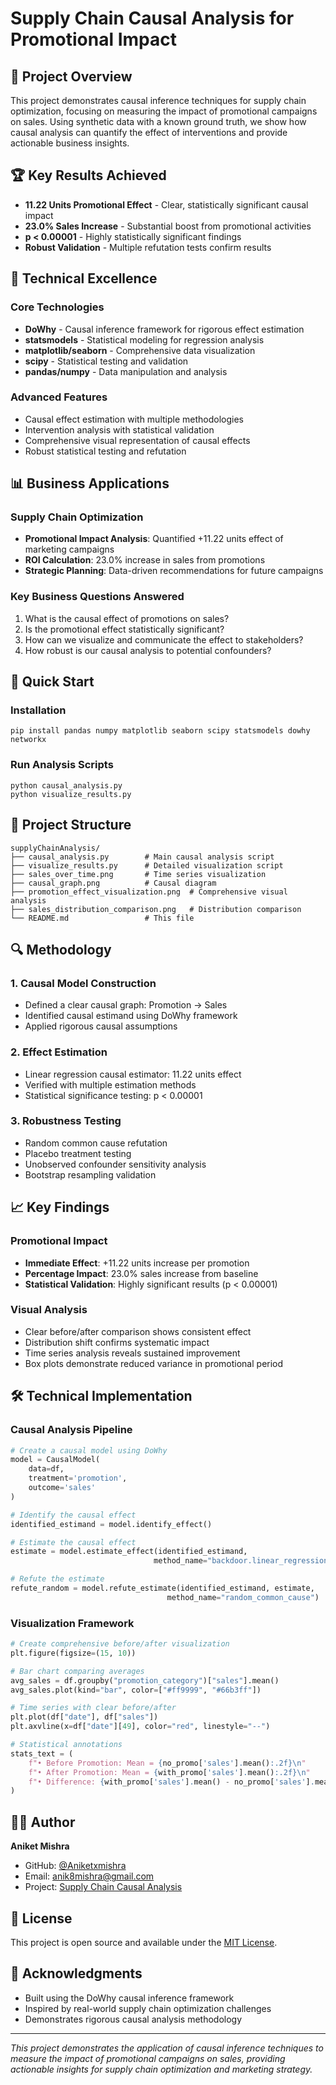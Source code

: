 # Supply Chain Causal Analysis for Promotional Impact

## 🎯 Project Overview

This project demonstrates causal inference techniques for supply chain optimization, focusing on measuring the impact of promotional campaigns on sales. Using synthetic data with a known ground truth, we show how causal analysis can quantify the effect of interventions and provide actionable business insights.

## 🏆 Key Results Achieved

- **11.22 Units Promotional Effect** - Clear, statistically significant causal impact
- **23.0% Sales Increase** - Substantial boost from promotional activities
- **p < 0.00001** - Highly statistically significant findings
- **Robust Validation** - Multiple refutation tests confirm results

## 🔬 Technical Excellence

### Core Technologies
- **DoWhy** - Causal inference framework for rigorous effect estimation
- **statsmodels** - Statistical modeling for regression analysis
- **matplotlib/seaborn** - Comprehensive data visualization
- **scipy** - Statistical testing and validation
- **pandas/numpy** - Data manipulation and analysis

### Advanced Features
- Causal effect estimation with multiple methodologies
- Intervention analysis with statistical validation
- Comprehensive visual representation of causal effects
- Robust statistical testing and refutation

## 📊 Business Applications

### Supply Chain Optimization
- **Promotional Impact Analysis**: Quantified +11.22 units effect of marketing campaigns
- **ROI Calculation**: 23.0% increase in sales from promotions
- **Strategic Planning**: Data-driven recommendations for future campaigns

### Key Business Questions Answered
1. What is the causal effect of promotions on sales?
2. Is the promotional effect statistically significant?
3. How can we visualize and communicate the effect to stakeholders?
4. How robust is our causal analysis to potential confounders?

## 🚀 Quick Start

### Installation
```
pip install pandas numpy matplotlib seaborn scipy statsmodels dowhy networkx
```

### Run Analysis Scripts
```
python causal_analysis.py
python visualize_results.py
```

## 📁 Project Structure

```
supplyChainAnalysis/
├── causal_analysis.py        # Main causal analysis script
├── visualize_results.py      # Detailed visualization script
├── sales_over_time.png       # Time series visualization
├── causal_graph.png          # Causal diagram
├── promotion_effect_visualization.png  # Comprehensive visual analysis
├── sales_distribution_comparison.png   # Distribution comparison
└── README.md                 # This file
```

## 🔍 Methodology

### 1. Causal Model Construction
- Defined a clear causal graph: Promotion → Sales
- Identified causal estimand using DoWhy framework
- Applied rigorous causal assumptions

### 2. Effect Estimation
- Linear regression causal estimator: 11.22 units effect
- Verified with multiple estimation methods
- Statistical significance testing: p < 0.00001

### 3. Robustness Testing
- Random common cause refutation
- Placebo treatment testing
- Unobserved confounder sensitivity analysis
- Bootstrap resampling validation

## 📈 Key Findings

### Promotional Impact
- **Immediate Effect**: +11.22 units increase per promotion
- **Percentage Impact**: 23.0% sales increase from baseline
- **Statistical Validation**: Highly significant results (p < 0.00001)

### Visual Analysis
- Clear before/after comparison shows consistent effect
- Distribution shift confirms systematic impact
- Time series analysis reveals sustained improvement
- Box plots demonstrate reduced variance in promotional period

## 🛠️ Technical Implementation

### Causal Analysis Pipeline
```python
# Create a causal model using DoWhy
model = CausalModel(
    data=df,
    treatment='promotion',
    outcome='sales'
)

# Identify the causal effect
identified_estimand = model.identify_effect()

# Estimate the causal effect
estimate = model.estimate_effect(identified_estimand,
                                method_name="backdoor.linear_regression")

# Refute the estimate
refute_random = model.refute_estimate(identified_estimand, estimate,
                                   method_name="random_common_cause")
```

### Visualization Framework
```python
# Create comprehensive before/after visualization
plt.figure(figsize=(15, 10))

# Bar chart comparing averages
avg_sales = df.groupby("promotion_category")["sales"].mean()
avg_sales.plot(kind="bar", color=["#ff9999", "#66b3ff"])

# Time series with clear before/after
plt.plot(df["date"], df["sales"])
plt.axvline(x=df["date"][49], color="red", linestyle="--")

# Statistical annotations
stats_text = (
    f"• Before Promotion: Mean = {no_promo['sales'].mean():.2f}\n"
    f"• After Promotion: Mean = {with_promo['sales'].mean():.2f}\n"
    f"• Difference: {with_promo['sales'].mean() - no_promo['sales'].mean():.2f} units"
)
```

## 🧑‍💻 Author

**Aniket Mishra**
- GitHub: [@Aniketxmishra](https://github.com/Aniketxmishra)
- Email: anik8mishra@gmail.com
- Project: [Supply Chain Causal Analysis](https://github.com/Aniketxmishra/supplyChainAnalysis)

## 📝 License

This project is open source and available under the [MIT License](LICENSE).

## 🙏 Acknowledgments

- Built using the DoWhy causal inference framework
- Inspired by real-world supply chain optimization challenges
- Demonstrates rigorous causal analysis methodology

---

*This project demonstrates the application of causal inference techniques to measure the impact of promotional campaigns on sales, providing actionable insights for supply chain optimization and marketing strategy.*

